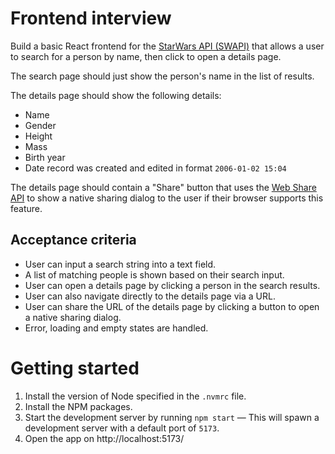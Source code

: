 # Frontend interview

Build a basic React frontend for the [StarWars API (SWAPI)](https://swapi.dev/documentation) that allows a user to search for a person by name, then click to open a details page.

The search page should just show the person's name in the list of results.

The details page should show the following details:
- Name
- Gender
- Height
- Mass
- Birth year
- Date record was created and edited in format `2006-01-02 15:04`

The details page should contain a "Share" button that uses the [Web Share API](https://developer.mozilla.org/en-US/docs/Web/API/Web_Share_API) to show a native sharing dialog to the user if their browser supports this feature.

## Acceptance criteria
- User can input a search string into a text field.
- A list of matching people is shown based on their search input.
- User can open a details page by clicking a person in the search results.
- User can also navigate directly to the details page via a URL.
- User can share the URL of the details page by clicking a button to open a native sharing dialog.
- Error, loading and empty states are handled.

# Getting started
1. Install the version of Node specified in the `.nvmrc` file.
2. Install the NPM packages.
3. Start the development server by running `npm start` — This will spawn a development server with a default port of `5173`.
4. Open the app on http://localhost:5173/
